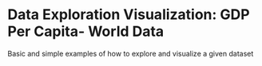 # Data Exploration Visualization: GDP Per Capita- World Data

Basic and simple examples of how to explore and visualize a given dataset
